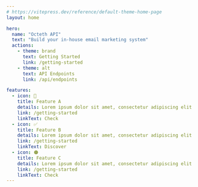 ```yaml
---
# https://vitepress.dev/reference/default-theme-home-page
layout: home

hero:
  name: "Octeth API"
  text: "Build your in-house email marketing system"
  actions:
    - theme: brand
      text: Getting Started
      link: /getting-started
    - theme: alt
      text: API Endpoints
      link: /api/endpoints

features:
  - icon: 💪
    title: Feature A
    details: Lorem ipsum dolor sit amet, consectetur adipiscing elit
    link: /getting-started
    linkText: Check
  - icon: ✅
    title: Feature B
    details: Lorem ipsum dolor sit amet, consectetur adipiscing elit
    link: /getting-started
    linkText: Discover
  - icon: 🟠
    title: Feature C
    details: Lorem ipsum dolor sit amet, consectetur adipiscing elit
    link: /getting-started
    linkText: Check
---
```



